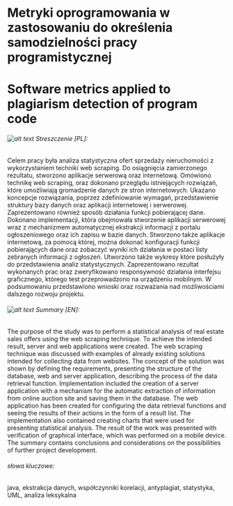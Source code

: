 # Metryki oprogramowania w zastosowaniu do określenia samodzielności pracy programistycznej
# Software metrics applied to plagiarism detection of program code
###### ![alt text](https://raw.githubusercontent.com/stevenrskelton/flag-icon/master/png/16/country-4x3/pl.png "flaga polska") Streszczenie [PL]:	
Celem pracy była analiza statystyczna ofert sprzedaży nieruchomości
z wykorzystaniem techniki web scraping. Do osiągnięcia zamierzonego rezultatu, stworzono aplikacje serwerową oraz internetową. 
Omówiono technikę web scraping, oraz dokonano przeglądu istniejących rozwiązań, które umożliwiają gromadzenie danych ze stron
internetowych. Ukazano koncepcje rozwiązania, poprzez zdefiniowanie wymagań, przedstawienie struktury bazy danych oraz aplikacji 
internetowej i serwerowej. Zaprezentowano również sposób działania funkcji pobierającej dane. Dokonano implementacji, która 
obejmowała stworzenie aplikacji serwerowej wraz z mechanizmem automatycznej ekstrakcji informacji z portalu ogłoszeniowego oraz 
ich zapisu w bazie danych. Stworzono także aplikacje internetową, za pomocą której, można dokonać konfiguracji funkcji pobierających
dane oraz zobaczyć wyniki ich działania w postaci listy zebranych informacji z ogłoszeń. Utworzono także wykresy które posłużyły do 
przedstawienia analiz statystycznych. Zaprezentowano rezultat wykonanych prac oraz zweryfikowano responsywność działania interfejsu
graficznego, którego test przeprowadzono na urządzeniu mobilnym. W podsumowaniu przedstawiono wnioski oraz rozważania nad 
możliwościami dalszego rozwoju projektu.
###### ![alt text](https://raw.githubusercontent.com/stevenrskelton/flag-icon/master/png/16/country-4x3/gb.png "flaga en") Summary [EN]:	

The purpose of the study was to perform a statistical analysis of real estate sales offers using the web 
scraping technique. To achieve the intended result, server and web applications were created. The web scraping technique was discussed 
with examples of already existing solutions intended for collecting data from websites. The concept of the solution was shown by defining
the requirements, presenting the structure of the database, web and server application, describing the process of the data retrieval function. 
Implementation included the creation of a server application with a mechanism for the automatic extraction of information from online auction 
site and saving them in the database. The web application has been created for configuring the data retrieval functions and seeing the results
of their actions in the form of a result list. The implementation also contained creating charts that were used for presenting statistical 
analysis. The result of the work was presented with verification of graphical interface, which was performed on a mobile device. The summary
contains conclusions and considerations on the possibilities of further project development.

###### słowa kluczowe:
java, ekstrakcja danych, współczynniki korelacji, antyplagiat, statystyka, UML, analiza leksykalna
